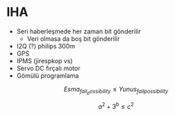 # IHA

* Seri haberleşmede her zaman bit gönderilir
  * Veri olmasa da boş bit gönderilir
* I2Q \(?\) philips  300m
* GPS
* IPMS \(jirespkop vs\)
* Servo DC fırçalı motor
* Gömülü programlama

$$Esma_{fail_possibility} \leq Yunus_{fail possibility}$$



$$
a ^2 + 3^b \leq c^2
$$

